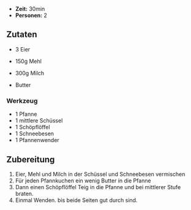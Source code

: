 
* **Zeit:**  30min
* **Personen:** 2


## Zutaten
* 3 Eier
* 150g Mehl
* 300g Milch


* Butter

### Werkzeug
* 1 Pfanne
* 1 mittlere Schüssel
* 1 Schöpflöffel
* 1 Schneebesen
* 1 Pfannenwender

## Zubereitung
1. Eier, Mehl und Milch in der Schüssel und Schneebesen vermischen
2. Für jeden Pfannkuchen ein wenig Butter in die Pfanne
3. Dann einen Schöpflöffel Teig in die Pfanne und bei mittlerer Stufe braten.
4. Einmal Wenden. bis beide Seiten gut durch sind.